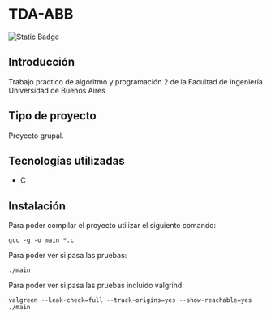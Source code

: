 # TDA-ABB
![Static Badge](https://img.shields.io/badge/Estado%20-%20Terminado%20-%20green)

## Introducción
Trabajo practico de algoritmo y programación 2 de la Facultad de Ingeniería Universidad de Buenos Aires

## Tipo de proyecto
Proyecto grupal.

## Tecnologías utilizadas
- C

## Instalación
Para poder compilar el proyecto utilizar el siguiente comando:
```
gcc -g -o main *.c 
```
Para poder ver si pasa  las pruebas:
```
./main
```
Para poder ver si pasa las pruebas incluido valgrind:
```
valgreen --leak-check=full --track-origins=yes --show-reachable=yes ./main
```
